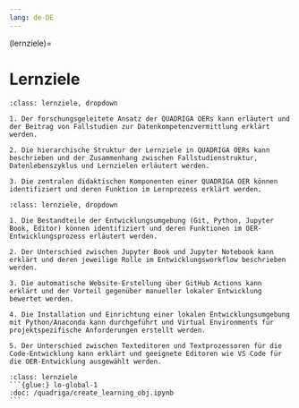 ```yaml
---
lang: de-DE
---
```


(lernziele)=
# Lernziele

```{admonition} [Das fallstudienbasierte didaktische Konzept von QUADRIGA](struktur:einleitung)
:class: lernziele, dropdown

1. Der forschungsgeleitete Ansatz der QUADRIGA OERs kann erläutert und der Beitrag von Fallstudien zur Datenkompetenzvermittlung erklärt werden.

2. Die hierarchische Struktur der Lernziele in QUADRIGA OERs kann beschrieben und der Zusammenhang zwischen Fallstudienstruktur, Datenlebenszyklus und Lernzielen erläutert werden.

3. Die zentralen didaktischen Komponenten einer QUADRIGA OER können identifiziert und deren Funktion im Lernprozess erklärt werden.
```

```{admonition} [Die technische Umsetzung der QUADRIGA OERs:](technologie:einleitung)
:class: lernziele, dropdown

1. Die Bestandteile der Entwicklungsumgebung (Git, Python, Jupyter Book, Editor) können identifiziert und deren Funktionen im OER-Entwicklungsprozess erläutert werden.

2. Der Unterschied zwischen Jupyter Book und Jupyter Notebook kann erklärt und deren jeweilige Rolle im Entwicklungsworkflow beschrieben werden.

3. Die automatische Website-Erstellung über GitHub Actions kann erklärt und der Vorteil gegenüber manueller lokaler Entwicklung bewertet werden.

4. Die Installation und Einrichtung einer lokalen Entwicklungsumgebung mit Python/Anaconda kann durchgeführt und Virtual Environments für projektspezifische Anforderungen erstellt werden.

5. Der Unterschied zwischen Texteditoren und Textprozessoren für die Code-Entwicklung kann erklärt und geeignete Editoren wie VS Code für die OER-Entwicklung ausgewählt werden.
```
````{admonition} TEST: Lernziele einbetten aus Metadaten
:class: lernziele
```{glue:} lo-global-1
:doc: /quadriga/create_learning_obj.ipynb
```
````
